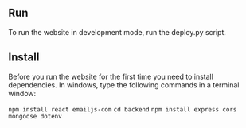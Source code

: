 ## Run
To run the website in development mode, run the deploy.py script.

## Install
Before you run the website for the first time you need to install dependencies.
In windows, type the following commands in a terminal window:

`npm install react emailjs-com`
`cd backend`
`npm install express cors mongoose dotenv`
